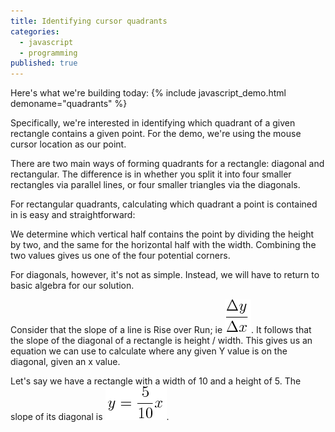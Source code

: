 ```yaml
---
title: Identifying cursor quadrants
categories: 
  - javascript
  - programming
published: true
---
```


Here's what we're building today:
{% include javascript_demo.html demoname="quadrants" %}

Specifically, we're interested in identifying which quadrant of a given rectangle contains a given point. For the demo, we're using the mouse cursor location as our point.

There are two main ways of forming quadrants for a rectangle: diagonal and rectangular.
The difference is in whether you split it into four smaller rectangles via parallel lines, or four smaller triangles via the diagonals.

For rectangular quadrants, calculating which quadrant a point is contained in is easy and straightforward:
<script src="http://gist-it.appspot.com/github/Thristhart/techniques/blob/gh-pages/assets/javascript/quadrants.js?slice=72:88"></script>
We determine which vertical half contains the point by dividing the height by two, and the same for the horizontal half with the width. Combining the two values gives us one of the four potential corners.

For diagonals, however, it's not as simple. Instead, we will have to return to basic algebra for our solution.

Consider that the slope of a line is Rise over Run; ie <img src="assets/deltayoverdeltax.png" class="inline" alt="Delta Y over Delta X" />. It follows that the slope of the diagonal of a rectangle is height / width. This gives us an equation we can use to calculate where any given Y value is on the diagonal, given an x value.

Let's say we have a rectangle with a width of 10 and a height of 5. The slope of its diagonal is <img src="assets/yequals510x.png" class="inline" alt="y=5/10x" />.